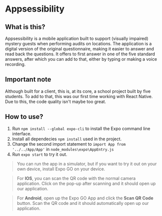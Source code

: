# Appsessibility
## What is this?
Appsessibility is a mobile application built to support (visually impaired) mystery guests when performing audits on locations. The application is a digital version of the original questionnaire, making it easier to answer and read back the questions. It offers to first answer in one of the five standard answers, after which you can add to that, either by typing or making a voice recording.

## Important note
Although built for a client, this is, at its core, a school project built by five students. To add to that, this was our first time working with React Native. Due to this, the code quality isn't maybe too great.

## How to use?
1. Run `npm install --global expo-cli` to install the Expo command line interface.
2. Install all dependecies `npm install` used in the project.
3. Change the second import statement to `import App from '../../App/App'` in `node_modules\expo\AppEntry.js`
5. Run `expo start` to try it out.

> You can run the app in a simulator, but if you want to try it out on your own device, install Expo GO on your device. 

> For **IOS**, you can scan the QR code with the normal camera application. Click on the pop-up after scanning and it should open up our application.

> For **Android**, open up the Expo GO App and click the **Scan QR Code** button. Scan the QR code and it should automatically open up our application.
